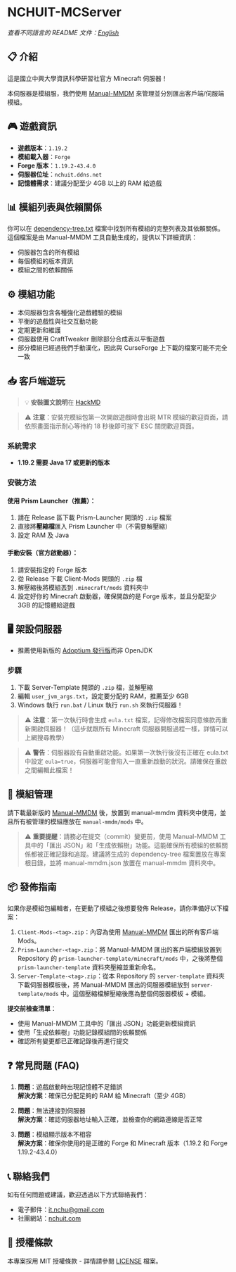 # NCHUIT-MCServer
*查看不同語言的 README 文件：[English](README-en.md)*

## 📋 介紹
這是國立中興大學資訊科學研習社官方 Minecraft 伺服器！

本伺服器是模組服，我們使用 [Manual-MMDM](https://github.com/coke5151/manual-mmdm) 來管理並分別匯出客戶端/伺服端模組。

## 🎮 遊戲資訊
- **遊戲版本**：`1.19.2`
- **模組載入器**：`Forge`
- **Forge 版本**：`1.19.2-43.4.0`
- **伺服器位址**：`nchuit.ddns.net`
- **記憶體需求**：建議分配至少 4GB 以上的 RAM 給遊戲

## 📊 模組列表與依賴關係
你可以在 [dependency-tree.txt](./manual-mmdm/dependency-tree.txt) 檔案中找到所有模組的完整列表及其依賴關係。這個檔案是由 Manual-MMDM 工具自動生成的，提供以下詳細資訊：
- 伺服器包含的所有模組
- 每個模組的版本資訊
- 模組之間的依賴關係

## ⚙️ 模組功能
- 本伺服器包含各種強化遊戲體驗的模組
- 平衡的遊戲性與社交互動功能
- 定期更新和維護
- 伺服器使用 CraftTweaker 刪除部分合成表以平衡遊戲
- 部分模組已經過我們手動漢化，因此與 CurseForge 上下載的檔案可能不完全一致

## 📥 客戶端遊玩
> 💡 **安裝圖文說明**在 [HackMD](https://hackmd.io/@113team/S1zUeqdQyg)

> ⚠️ **注意**：安裝完模組包第一次開啟遊戲時會出現 MTR 模組的歡迎頁面，請依照畫面指示耐心等待約 18 秒後即可按下 ESC 關閉歡迎頁面。

### 系統需求
- **1.19.2 需要 Java 17 或更新的版本**

### 安裝方法
#### 使用 Prism Launcher（推薦）：
1. 請在 Release 區下載 Prism-Launcher 開頭的 `.zip` 檔案
2. 直接將**壓縮檔**匯入 Prism Launcher 中（不需要解壓縮）
3. 設定 RAM 及 Java

#### 手動安裝（官方啟動器）：
1. 請安裝指定的 Forge 版本
2. 從 Release 下載 Client-Mods 開頭的 `.zip` 檔
3. 解壓縮後將模組丟到 `.minecraft/mods` 資料夾中
4. 設定好你的 Minecraft 啟動器，確保開啟的是 Forge 版本，並且分配至少 3GB 的記憶體給遊戲

## 🖥️ 架設伺服器
- 推薦使用新版的 [Adoptium 發行版](https://adoptium.net/)而非 OpenJDK

### 步驟
1. 下載 Server-Template 開頭的 `.zip` 檔，並解壓縮
2. 編輯 `user_jvm_args.txt`，設定要分配的 RAM，推薦至少 6GB
3. Windows 執行 `run.bat` / Linux 執行 `run.sh` 來執行伺服器！

> ⚠️ **注意**：第一次執行時會生成 `eula.txt` 檔案，記得修改檔案同意條款再重新開啟伺服器！（這步就跟所有 Minecraft 伺服器開服過程一樣，詳情可以上網搜尋教學）

> ⚠️ **警告**：伺服器設有自動重啟功能。如果第一次執行後沒有正確在 eula.txt 中設定 `eula=true`，伺服器可能會陷入一直重新啟動的狀況。請確保在重啟之間編輯此檔案！

## 🔧 模組管理
請下載最新版的 [Manual-MMDM](https://github.com/coke5151/manual-mmdm) 後，放置到 manual-mmdm 資料夾中使用，並且所有被管理的模組應放在 `manual-mmdm/mods` 中。

> ⚠️ **重要提醒**：請務必在提交（commit）變更前，使用 Manual-MMDM 工具中的「匯出 JSON」和「生成依賴樹」功能。這能確保所有模組的依賴關係都被正確記錄和追蹤。建議將生成的 dependency-tree 檔案置放在專案根目錄，並將 manual-mmdm.json 放置在 manual-mmdm 資料夾中。

## 📦 發佈指南
如果你是模組包編輯者，在更動了模組之後想要發佈 Release，請你準備好以下檔案：

1. `Client-Mods-<tag>.zip`：內容為使用 [Manual-MMDM](https://github.com/coke5151/manual-mmdm) 匯出的所有客戶端 Mods。
2. `Prism-Launcher-<tag>.zip`：將 Manual-MMDM 匯出的客戶端模組放置到 Repository 的 `prism-launcher-template/minecraft/mods` 中，之後將整個 `prism-launcher-template` 資料夾壓縮並重新命名。
3. `Server-Template-<tag>.zip`：從本 Repository 的 `server-template` 資料夾下載伺服器模板後，將 Manual-MMDM 匯出的伺服器模組放到 `server-template/mods` 中。這個壓縮檔解壓縮後應為整個伺服器模板 + 模組。

**提交前檢查清單**：
- 使用 Manual-MMDM 工具中的「匯出 JSON」功能更新模組資訊
- 使用「生成依賴樹」功能記錄模組間的依賴關係
- 確認所有變更都已正確記錄後再進行提交

## ❓ 常見問題 (FAQ)
1. **問題**：遊戲啟動時出現記憶體不足錯誤  
   **解決方案**：確保已分配足夠的 RAM 給 Minecraft（至少 4GB）

2. **問題**：無法連接到伺服器  
   **解決方案**：確認伺服器地址輸入正確，並檢查你的網路連線是否正常

3. **問題**：模組顯示版本不相容  
   **解決方案**：確保你使用的是正確的 Forge 和 Minecraft 版本（1.19.2 和 Forge 1.19.2-43.4.0）

## 📞 聯絡我們
如有任何問題或建議，歡迎透過以下方式聯絡我們：
- 電子郵件：[it.nchu@gmail.com](mailto:it.nchu@gmail.com)
- 社團網站：[nchuit.com](https://nchuit.com/)

## 📜 授權條款
本專案採用 MIT 授權條款 - 詳情請參閱 [LICENSE](LICENSE) 檔案。